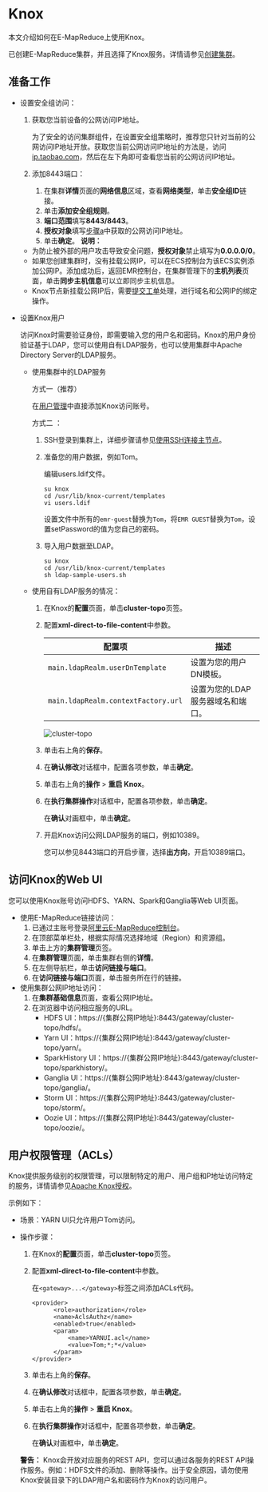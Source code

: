 # Knox

本文介绍如何在E-MapReduce上使用Knox。

已创建E-MapReduce集群，并且选择了Knox服务。详情请参见[创建集群](/intl.zh-CN/集群管理/集群配置/创建集群.md)。

## 准备工作

-   设置安全组访问：

    1.  获取您当前设备的公网访问IP地址。

        为了安全的访问集群组件，在设置安全组策略时，推荐您只针对当前的公网访问IP地址开放。获取您当前公网访问IP地址的方法是，访问[ip.taobao.com](http://ip.taobao.com/)，然后在左下角即可查看您当前的公网访问IP地址。

    2.  添加8443端口：
        1.  在集群**详情**页面的**网络信息**区域，查看**网络类型**，单击**安全组ID**链接。
        2.  单击**添加安全组规则**。
        3.  **端口范围**填写**8443/8443**。
        4.  **授权对象**填写[步骤a](#step_01)中获取的公网访问IP地址。
        5.  单击**确定**。
    **说明：**

    -   为防止被外部的用户攻击导致安全问题，**授权对象**禁止填写为**0.0.0.0/0**。
    -   如果您创建集群时，没有挂载公网IP，可以在ECS控制台为该ECS实例添加公网IP。添加成功后，返回EMR控制台，在集群管理下的**主机列表**页面，单击**同步主机信息**可以立即同步主机信息。
    -   Knox节点新挂载公网IP后，需要[提交工单](https://workorder-intl.console.aliyun.com/#/ticket/createIndex)处理，进行域名和公网IP的绑定操作。
-   设置Knox用户

    访问Knox时需要验证身份，即需要输入您的用户名和密码。Knox的用户身份验证基于LDAP，您可以使用自有LDAP服务，也可以使用集群中Apache Directory Server的LDAP服务。

    -   使用集群中的LDAP服务

        方式一（推荐）

        在[用户管理](/intl.zh-CN/集群管理/集群规划/管理用户.md)中直接添加Knox访问账号。

        方式二 ：

        1.  SSH登录到集群上，详细步骤请参见[使用SSH连接主节点](/intl.zh-CN/集群管理/集群配置/连接集群/使用SSH连接主节点.md)。
        2.  准备您的用户数据，例如Tom。

            编辑users.ldif文件。

            ```
            su knox
            cd /usr/lib/knox-current/templates  
            vi users.ldif
            ```

            设置文件中所有的`emr-guest`替换为`Tom`，将`EMR GUEST`替换为`Tom`，设置setPassword的值为您自己的密码。

        3.  导入用户数据至LDAP。

            ```
            su knox
            cd /usr/lib/knox-current/templates
            sh ldap-sample-users.sh
            ```

    -   使用自有LDAP服务的情况：
        1.  在Knox的**配置**页面，单击**cluster-topo**页签。
        2.  配置**xml-direct-to-file-content**中参数。

            |配置项|描述|
            |---|--|
            |`main.ldapRealm.userDnTemplate`|设置为您的用户DN模板。|
            |`main.ldapRealm.contextFactory.url`|设置为您的LDAP服务器域名和端口。|

            ![cluster-topo](https://static-aliyun-doc.oss-cn-hangzhou.aliyuncs.com/assets/img/zh-CN/9411883061/p134502.png)

        3.  单击右上角的**保存**。
        4.  在**确认修改**对话框中，配置各项参数，单击**确定**。
        5.  单击右上角的**操作** \> **重启 Knox**。
        6.  在**执行集群操作**对话框中，配置各项参数，单击**确定**。

            在**确认**对画框中，单击**确定**。

        7.  开启Knox访问公网LDAP服务的端口，例如10389。

            您可以参见8443端口的开启步骤，选择**出方向**，开启10389端口。


## 访问Knox的Web UI

您可以使用Knox账号访问HDFS、YARN、Spark和Ganglia等Web UI页面。

-   使用E-MapReduce链接访问：
    1.  已通过主账号登录[阿里云E-MapReduce控制台](https://emr.console.aliyun.com)。
    2.  在顶部菜单栏处，根据实际情况选择地域（Region）和资源组。
    3.  单击上方的**集群管理**页签。
    4.  在**集群管理**页面，单击集群右侧的**详情**。
    5.  在左侧导航栏，单击**访问链接与端口**。
    6.  在**访问链接与端口**页面，单击服务所在行的链接。
-   使用集群公网IP地址访问：
    1.  在**集群基础信息**页面，查看公网IP地址。
    2.  在浏览器中访问相应服务的URL。
        -   HDFS UI：https://\{集群公网IP地址\}:8443/gateway/cluster-topo/hdfs/。
        -   Yarn UI：https://\{集群公网IP地址\}:8443/gateway/cluster-topo/yarn/。
        -   SparkHistory UI：https://\{集群公网IP地址\}:8443/gateway/cluster-topo/sparkhistory/。
        -   Ganglia UI：https://\{集群公网IP地址\}:8443/gateway/cluster-topo/ganglia/。
        -   Storm UI：https://\{集群公网IP地址\}:8443/gateway/cluster-topo/storm/。
        -   Oozie UI：https://\{集群公网IP地址\}:8443/gateway/cluster-topo/oozie/。

## 用户权限管理（ACLs）

Knox提供服务级别的权限管理，可以限制特定的用户、用户组和P地址访问特定的服务，详情请参见[Apache Knox授权](https://knox.apache.org/books/knox-0-13-0/user-guide.html?spm=a2c4g.11186623.2.14.459af364CUTH7M#Authorization)。

示例如下：

-   场景：YARN UI只允许用户Tom访问。
-   操作步骤：

    1.  在Knox的**配置**页面，单击**cluster-topo**页签。
    2.  配置**xml-direct-to-file-content**中参数。

        在`<gateway>...</gateway>`标签之间添加ACLs代码。

        ```
        <provider>
              <role>authorization</role>
              <name>AclsAuthz</name>
              <enabled>true</enabled>
              <param>
                  <name>YARNUI.acl</name>
                  <value>Tom;*;*</value>
              </param>
        </provider>
        ```

    3.  单击右上角的**保存**。
    4.  在**确认修改**对话框中，配置各项参数，单击**确定**。
    5.  单击右上角的**操作** \> **重启 Knox**。
    6.  在**执行集群操作**对话框中，配置各项参数，单击**确定**。

        在**确认**对画框中，单击**确定**。

    **警告：** Knox会开放对应服务的REST API，您可以通过各服务的REST API操作服务。例如：HDFS文件的添加、删除等操作。出于安全原因，请勿使用Knox安装目录下的LDAP用户名和密码作为Knox的访问用户。


